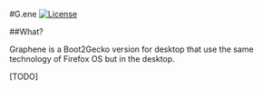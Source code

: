 #G.ene
[![License](https://img.shields.io/badge/License-GPL%20v3-blue.svg)](http://www.gnu.org/licenses/gpl-3.0)   
 
##What?

Graphene is a Boot2Gecko version for desktop that use the same technology of Firefox OS but in the desktop.

[TODO]